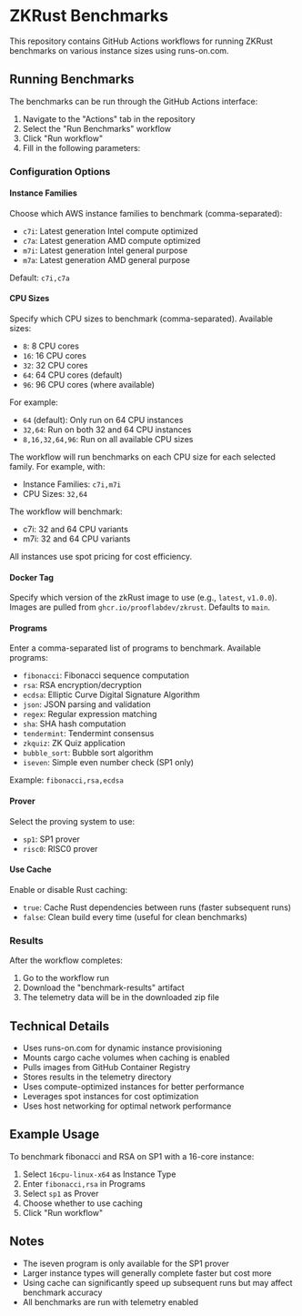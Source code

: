 # ZKRust Benchmarks

This repository contains GitHub Actions workflows for running ZKRust benchmarks on various instance sizes using runs-on.com.

## Running Benchmarks

The benchmarks can be run through the GitHub Actions interface:

1. Navigate to the "Actions" tab in the repository
2. Select the "Run Benchmarks" workflow
3. Click "Run workflow"
4. Fill in the following parameters:

### Configuration Options

#### Instance Families
Choose which AWS instance families to benchmark (comma-separated):
- `c7i`: Latest generation Intel compute optimized
- `c7a`: Latest generation AMD compute optimized
- `m7i`: Latest generation Intel general purpose
- `m7a`: Latest generation AMD general purpose

Default: `c7i,c7a`

#### CPU Sizes
Specify which CPU sizes to benchmark (comma-separated). Available sizes:
- `8`: 8 CPU cores
- `16`: 16 CPU cores
- `32`: 32 CPU cores
- `64`: 64 CPU cores (default)
- `96`: 96 CPU cores (where available)

For example:
- `64` (default): Only run on 64 CPU instances
- `32,64`: Run on both 32 and 64 CPU instances
- `8,16,32,64,96`: Run on all available CPU sizes

The workflow will run benchmarks on each CPU size for each selected family. For example, with:
- Instance Families: `c7i,m7i`
- CPU Sizes: `32,64`

The workflow will benchmark:
- c7i: 32 and 64 CPU variants
- m7i: 32 and 64 CPU variants

All instances use spot pricing for cost efficiency.

#### Docker Tag
Specify which version of the zkRust image to use (e.g., `latest`, `v1.0.0`). Images are pulled from `ghcr.io/prooflabdev/zkrust`. Defaults to `main`.

#### Programs
Enter a comma-separated list of programs to benchmark. Available programs:
- `fibonacci`: Fibonacci sequence computation
- `rsa`: RSA encryption/decryption
- `ecdsa`: Elliptic Curve Digital Signature Algorithm
- `json`: JSON parsing and validation
- `regex`: Regular expression matching
- `sha`: SHA hash computation
- `tendermint`: Tendermint consensus
- `zkquiz`: ZK Quiz application
- `bubble_sort`: Bubble sort algorithm
- `iseven`: Simple even number check (SP1 only)

Example: `fibonacci,rsa,ecdsa`

#### Prover
Select the proving system to use:
- `sp1`: SP1 prover
- `risc0`: RISC0 prover

#### Use Cache
Enable or disable Rust caching:
- `true`: Cache Rust dependencies between runs (faster subsequent runs)
- `false`: Clean build every time (useful for clean benchmarks)

### Results

After the workflow completes:
1. Go to the workflow run
2. Download the "benchmark-results" artifact
3. The telemetry data will be in the downloaded zip file

## Technical Details

- Uses runs-on.com for dynamic instance provisioning
- Mounts cargo cache volumes when caching is enabled
- Pulls images from GitHub Container Registry
- Stores results in the telemetry directory
- Uses compute-optimized instances for better performance
- Leverages spot instances for cost optimization
- Uses host networking for optimal network performance

## Example Usage

To benchmark fibonacci and RSA on SP1 with a 16-core instance:
1. Select `16cpu-linux-x64` as Instance Type
2. Enter `fibonacci,rsa` in Programs
3. Select `sp1` as Prover
4. Choose whether to use caching
5. Click "Run workflow"

## Notes

- The iseven program is only available for the SP1 prover
- Larger instance types will generally complete faster but cost more
- Using cache can significantly speed up subsequent runs but may affect benchmark accuracy
- All benchmarks are run with telemetry enabled 
